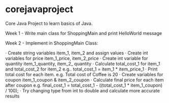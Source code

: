 # corejavaproject

Core Java Project to learn basics of Java.

Week 1 - Write main class for ShoppingMain and print HelloWorld message

Week 2 - Implement in ShoppingMain Class:

·         Create string variables item_1, item_2 and assign values
·         Create int variables for price item_1_price, item_2_price
·         Create int variable for quantity item_1_quantity, item_2_ quantity
·         Calculate total_cost_1 for item_1 and total_cost_2 for item_2  e.g.. total_cost_1 = item_1 * item_price_1
·         Print total cost for each item. e.g. Total cost of Coffee is 20
·         Create variables for coupon item_1_coupon & item_2_coupon
·         Calculate final price for each item after coupon e.g. final_cost_1 = total_cost_1 - ((total_cost_1 * item_1_coupon) / 100);
·         Try changing type from int to double and calculate more accurate results

